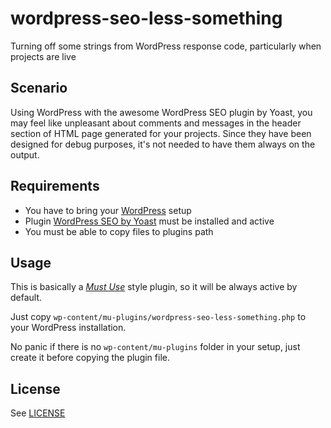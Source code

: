 # wordpress-seo-less-something
Turning off some strings from WordPress response code, particularly when projects are live

## Scenario
Using WordPress with the awesome WordPress SEO plugin by Yoast, you may feel like unpleasant about comments and messages in the header section of HTML page generated for your projects.
Since they have been designed for debug purposes, it's not needed to have them always on the output.

## Requirements
* You have to bring your [WordPress](https://www.wordpress.org/) setup
* Plugin [WordPress SEO by Yoast](https://wordpress.org/plugins/wordpress-seo/) must be installed and active
* You must be able to copy files to plugins path

## Usage
This is basically a *[Must Use](http://codex.wordpress.org/Must_Use_Plugins)* style plugin, so it will be always active by default.

Just copy `wp-content/mu-plugins/wordpress-seo-less-something.php` to your WordPress installation.

No panic if there is no `wp-content/mu-plugins` folder in your setup, just create it before copying the plugin file.

## License
See [LICENSE](LICENSE)
